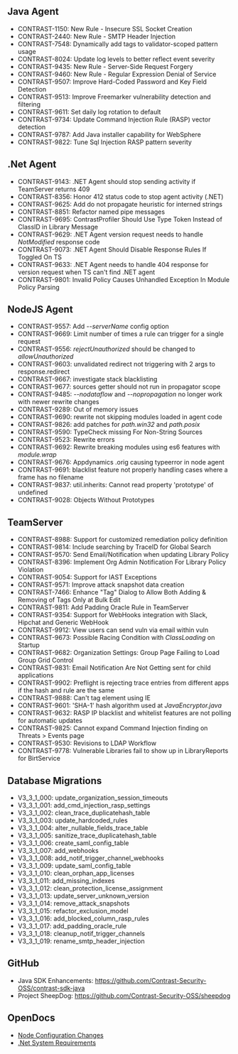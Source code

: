 <!--
title: "Contrast 3.3.1 - August 2016"
description: "Contrast 3.3.1 August 2016"
tags: "3.3.1 August Release Notes"
-->

## Java Agent
* CONTRAST-1150: New Rule - Insecure SSL Socket Creation
* CONTRAST-2440: New Rule - SMTP Header Injection
* CONTRAST-7548: Dynamically add tags to validator-scoped pattern usage
* CONTRAST-8024: Update log levels to better reflect event severity
* CONTRAST-9435: New Rule - Server-Side Request Forgery
* CONTRAST-9460: New Rule - Regular Expression Denial of Service
* CONTRAST-9507: Improve Hard-Coded Password and Key Field Detection
* CONTRAST-9513: Improve Freemarker vulnerability detection and filtering
* CONTRAST-9611: Set daily log rotation to default
* CONTRAST-9734: Update Command Injection Rule (RASP) vector detection
* CONTRAST-9787: Add Java installer capability for WebSphere
* CONTRAST-9822: Tune Sql Injection RASP pattern severity 


## .Net Agent
* CONTRAST-9143: .NET Agent should stop sending activity if TeamServer returns 409
* CONTRAST-8356: Honor 412 status code to stop agent activity (.NET)
* CONTRAST-9625: Add do not propagate heuristic for interned strings
* CONTRAST-8851: Refactor named pipe messages
* CONTRAST-9695: ContrastProfiler Should Use Type Token Instead of ClassID in Library Message
* CONTRAST-9629: .NET Agent version request needs to handle *NotModified* response code
* CONTRAST-9073: .NET Agent Should Disable Response Rules If Toggled On TS
* CONTRAST-9633: .NET Agent needs to handle 404 response for version request when TS can't find .NET agent
* CONTRAST-9801: Invalid Policy Causes Unhandled Exception In Module Policy Parsing


## NodeJS Agent
* CONTRAST-9557: Add *--serverName* config option
* CONTRAST-9669: Limit number of times a rule can trigger for a single request
* CONTRAST-9556: *rejectUnauthorized* should be changed to *allowUnauthorized*
* CONTRAST-9603: unvalidated redirect not triggering with 2 args to response.redirect
* CONTRAST-9667: investigate stack blacklisting
* CONTRAST-9677: sources getter should not run in propagator scope
* CONTRAST-9485: *--nodataflow* and *--nopropagation* no longer work with newer rewrite changes
* CONTRAST-9289: Out of memory issues
* CONTRAST-9690: rewrite not skipping modules loaded in agent code
* CONTRAST-9826: add patches for *path.win32* and *path.posix*
* CONTRAST-9590: TypeCheck missing For Non-String Sources
* CONTRAST-9523: Rewrite errors
* CONTRAST-9692: Rewrite breaking modules using es6 features with *module.wrap*
* CONTRAST-9676: Appdynamics .orig causing typeerror in node agent
* CONTRAST-9691: blacklist feature not properly handling cases where a frame has no filename
* CONTRAST-9837: util.inherits: Cannot read property 'prototype' of undefined
* CONTRAST-9028: Objects Without Prototypes

## TeamServer
* CONTRAST-8988: Support for customized remediation policy definition
* CONTRAST-9814: Include searching by TraceID for Global Search
* CONTRAST-9570: Send Email/Notification when updating Library Policy
* CONTRAST-8396: Implement Org Admin Notification For Library Policy Violation
* CONTRAST-9054: Support for IAST Exceptions
* CONTRAST-9571: Improve attack snapshot data creation
* CONTRAST-7466: Enhance "Tag" Dialog to Allow Both Adding & Removing of Tags Only at Bulk Edit
* CONTRAST-9811: Add Padding Oracle Rule in TeamServer
* CONTRAST-9354: Support for WebHooks integration with Slack, Hipchat and Generic WebHook
* CONTRAST-9912: View users can send vuln via email within vuln
* CONTRAST-9673: Possible Racing Condition with *ClassLoading* on Startup
* CONTRAST-9682: Organization Settings: Group Page Failing to Load Group Grid Control
* CONTRAST-9831: Email Notification Are Not Getting sent for child applications
* CONTRAST-9902: Preflight is rejecting trace entries from different apps if the hash and rule are the same
* CONTRAST-9888: Can't tag element using IE
* CONTRAST-9601: 'SHA-1' hash algorithm used at *JavaEncryptor.java*
* CONTRAST-9632: RASP IP blacklist and whitelist features are not polling for automatic updates
* CONTRAST-9825: Cannot expand Command Injection finding on Threats > Events page
* CONTRAST-9530: Revisions to LDAP Workflow
* CONTRAST-9778: Vulnerable Libraries fail to show up in LibraryReports for BirtService

## Database Migrations
* V3_3_1_000: update_organization_session_timeouts
* V3_3_1_001: add_cmd_injection_rasp_settings
* V3_3_1_002: clean_trace_duplicatehash_table
* V3_3_1_003: update_hardcoded_rules
* V3_3_1_004: alter_nullable_fields_trace_table
* V3_3_1_005: sanitize_trace_duplicatehash_table
* V3_3_1_006: create_saml_config_table
* V3_3_1_007: add_webhooks
* V3_3_1_008: add_notif_trigger_channel_webhooks
* V3_3_1_009: update_saml_config_table
* V3_3_1_010: clean_orphan_app_licenses
* V3_3_1_011: add_missing_indexes
* V3_3_1_012: clean_protection_license_assignment
* V3_3_1_013: update_server_unknown_version
* V3_3_1_014: remove_attack_snapshots
* V3_3_1_015: refactor_exclusion_model
* V3_3_1_016: add_blocked_column_rasp_rules
* V3_3_1_017: add_padding_oracle_rule
* V3_3_1_018: cleanup_notif_trigger_channels
* V3_3_1_019: rename_smtp_header_injection


## GitHub
* Java SDK Enhancements: https://github.com/Contrast-Security-OSS/contrast-sdk-java
* Project SheepDog: https://github.com/Contrast-Security-OSS/sheepdog


## OpenDocs
* [Node Configuration Changes](installation-node.html#config)
* [.Net System Requirements](installation-net.html#net-install)

